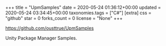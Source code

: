 +++
title = "UpmSamples"
date = 2020-05-24 01:36:12+00:00
updated = 2020-05-24 03:34:45+00:00
taxonomies.tags = ["C#"]
[extra]
css = "github"
star = 0
forks_count = 0
license = "None"
+++

<https://github.com/ousttrue/UpmSamples>

Unity Package Manager Samples.
